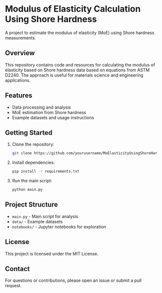# Modulus of Elasticity Calculation Using Shore Hardness

A project to estimate the modulus of elasticity (MoE) using Shore hardness measurements.

## Overview

This repository contains code and resources for calculating the modulus of elasticity based on Shore hardness data based on equations from ASTM D2240. The approach is useful for materials science and engineering applications. 

## Features

- Data processing and analysis
- MoE estimation from Shore hardness
- Example datasets and usage instructions

## Getting Started

1. Clone the repository:
    ```bash
    git clone https://github.com/yourusername/MoElasticityUsingShoreHardness.git
    ```
2. Install dependencies:
    ```bash
    pip install -r requirements.txt
    ```
3. Run the main script:
    ```bash
    python main.py
    ```

## Project Structure

- `main.py` - Main script for analysis
- `data/` - Example datasets
- `notebooks/` - Jupyter notebooks for exploration

## License

This project is licensed under the MIT License.

## Contact

For questions or contributions, please open an issue or submit a pull request.
